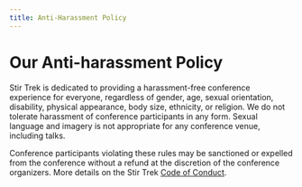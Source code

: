 ```yaml
---
title: Anti-Harassment Policy
---
```


# Our Anti-harassment Policy
<div class="icon-hr"></div>

Stir Trek is dedicated to providing a harassment-free conference experience for everyone, regardless of gender, age, sexual orientation, disability, physical appearance, body size, ethnicity, or religion. We do not tolerate harassment of conference participants in any form. Sexual language and imagery is not appropriate for any conference venue, including talks.

Conference participants violating these rules may be sanctioned or expelled from the conference without a refund at the discretion of the conference organizers.  More details on the Stir Trek [Code of Conduct](/info/CodeOfConduct).

